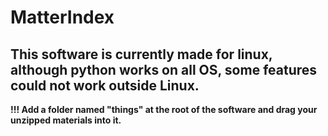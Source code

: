 # MatterIndex
## This software is currently made for linux, although python works on all OS, some features could not work outside Linux.

**!!! Add a folder named "things" at the root of the software and drag your unzipped materials into it.**

